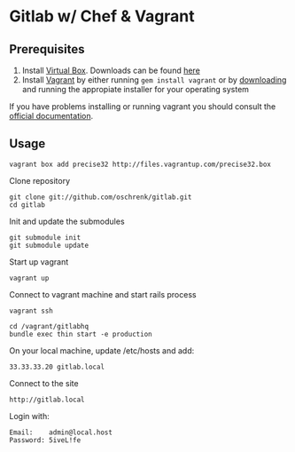 # Gitlab w/ Chef & Vagrant

## Prerequisites

1. Install [Virtual Box](https://www.virtualbox.org). Downloads can be found [here](https://www.virtualbox.org/wiki/Downloads)
2. Install [Vagrant](http://vagrantup.com) by either running `gem install vagrant` or by [downloading](http://downloads.vagrantup.com/) and running the appropiate installer for your operating system

If you have problems installing or running vagrant you should consult the [official documentation](http://vagrantup.com/v1/docs/index.html).

## Usage

    vagrant box add precise32 http://files.vagrantup.com/precise32.box

Clone repository

    git clone git://github.com/oschrenk/gitlab.git
    cd gitlab

Init and update the submodules

    git submodule init
    git submodule update

Start up vagrant
  
    vagrant up

Connect to vagrant machine and start rails process

    vagrant ssh

    cd /vagrant/gitlabhq
    bundle exec thin start -e production

On your local machine, update /etc/hosts and add:

    33.33.33.20 gitlab.local

Connect to the site

    http://gitlab.local

Login with:

    Email:    admin@local.host
    Password: 5iveL!fe
  

